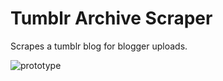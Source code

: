# Tumblr Archive Scraper

 Scrapes a tumblr blog for blogger uploads.

![prototype]( https://i.gyazo.com/87324d3a8521ed98c8faf917b6e73685.gif)
